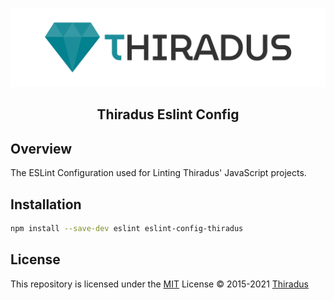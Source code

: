<div align="center">

[![Thiradus Dark Banner](https://raw.githubusercontent.com/Thiradus/Branding/master/Graphics/Banner/Banner-Dark.png)](https://thiradus.com/)

<h2>Thiradus Eslint Config</h2>

</div>

## Overview

The ESLint Configuration used for Linting Thiradus' JavaScript projects.

## Installation

```Bash
npm install --save-dev eslint eslint-config-thiradus
```

## License

This repository is licensed under the [MIT](./LICENSE.md) License &copy; 2015-2021 [Thiradus](https://github.com/Thiradus/)
